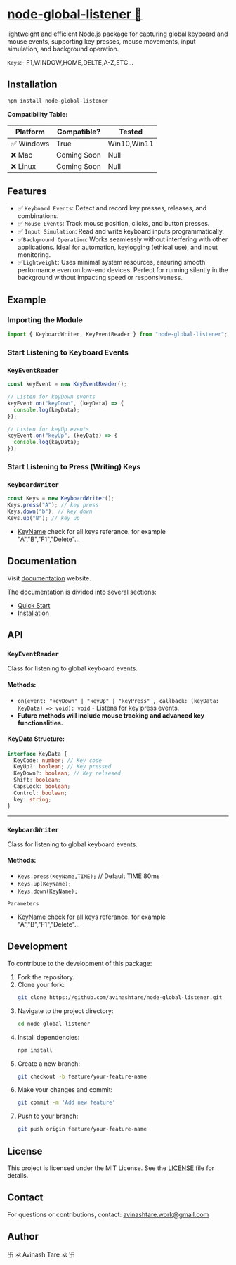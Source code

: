 # [node-global-listener 💫](https://avinashtare.github.io/node-global-listener/)

lightweight and efficient Node.js package for capturing global keyboard and mouse events, supporting key presses, mouse movements, input simulation, and background operation.

`Keys`:- F1,WINDOW,HOME,DELTE,A-Z,ETC...

## Installation

```sh
npm install node-global-listener
```

**Compatibility Table:**

| Platform   | Compatible? | Tested      |
| ---------- | ----------- | ----------- |
| ✅ Windows | True        | Win10,Win11 |
| ❌ Mac     | Coming Soon | Null        |
| ❌ Linux   | Coming Soon | Null        |

## Features

- ✅ `Keyboard Events`: Detect and record key presses, releases, and combinations.
- ✅ `Mouse Events`: Track mouse position, clicks, and button presses.
- ✅ `Input Simulation`: Read and write keyboard inputs programmatically.
- ✅`Background Operation`: Works seamlessly without interfering with other applications.
  Ideal for automation, keylogging (ethical use), and input monitoring.
- ✅`Lightweight`: Uses minimal system resources, ensuring smooth performance even on low-end devices. Perfect for running silently in the background without impacting speed or responsiveness.

## Example

### Importing the Module

```ts
import { KeyboardWriter, KeyEventReader } from "node-global-listener";
```

### Start Listening to Keyboard Events

### `KeyEventReader`

```ts
const keyEvent = new KeyEventReader();

// Listen for keyDown events
keyEvent.on("keyDown", (keyData) => {
  console.log(keyData);
});

// Listen for keyUp events
keyEvent.on("keyUp", (keyData) => {
  console.log(keyData);
});
```

### Start Listening to Press (Writing) Keys

### `KeyboardWriter`

```ts
const Keys = new KeyboardWriter();
Keys.press("A"); // key press
Keys.down("b"); // key down
Keys.up("B"); // key up
```

- [KeyName](https://github.com/avinashtare/node-global-listener/blob/main/src/lib/windows/constant/windowsKeyMaps.ts) check for all keys referance. for example "A","B","F1","Delete"...

## Documentation

Visit [documentation](https://avinashtare.github.io/node-global-listener/doc) website.

The documentation is divided into several sections:

- [Quick Start]()
- [Installation]()

## API

### `KeyEventReader`

Class for listening to global keyboard events.

#### Methods:

- `on(event: "keyDown" | "keyUp" | "keyPress" , callback: (keyData: KeyData) => void): void` - Listens for key press events.
- **Future methods will include mouse tracking and advanced key functionalities.**

#### KeyData Structure:

```ts
interface KeyData {
  KeyCode: number; // Key code
  KeyUp?: boolean; // Key pressed
  KeyDown?: boolean; // Key relsesed
  Shift: boolean;
  CapsLock: boolean;
  Control: boolean;
  key: string;
}
```

---

### `KeyboardWriter`

Class for listening to global keyboard events.

#### Methods:

- `Keys.press(KeyName,TIME);` // Default TIME 80ms
- `Keys.up(KeyName);`
- `Keys.down(KeyName);`

`Parameters`

- [KeyName](https://github.com/avinashtare/node-global-listener/blob/main/src/lib/windows/constant/windowsKeyMaps.ts) check for all keys referance. for example "A","B","F1","Delete"...

## Development

To contribute to the development of this package:

1. Fork the repository.
2. Clone your fork:
   ```sh
   git clone https://github.com/avinashtare/node-global-listener.git
   ```
3. Navigate to the project directory:
   ```sh
   cd node-global-listener
   ```
4. Install dependencies:
   ```sh
   npm install
   ```
5. Create a new branch:
   ```sh
   git checkout -b feature/your-feature-name
   ```
6. Make your changes and commit:
   ```sh
   git commit -m 'Add new feature'
   ```
7. Push to your branch:
   ```sh
   git push origin feature/your-feature-name
   ```

## License

This project is licensed under the MIT License. See the [LICENSE](LICENSE) file for details.

## Contact

For questions or contributions, contact: avinashtare.work@gmail.com

## Author

卐 🕉 Avinash Tare 🕉 卐
